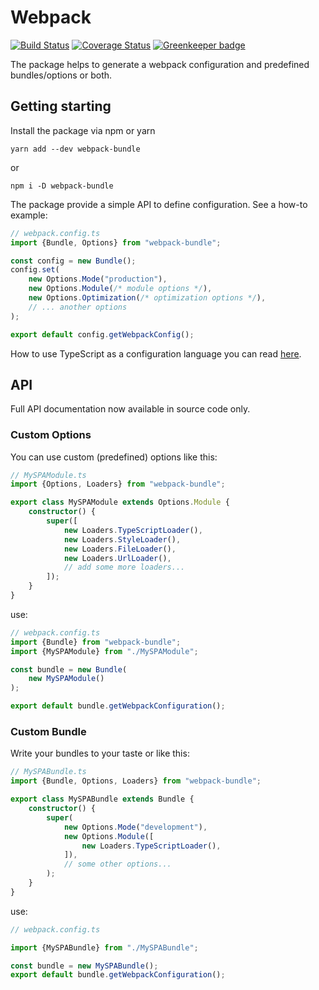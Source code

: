 # Webpack

[![Build Status](https://travis-ci.org/izatop/webpack-bundle.svg?branch=master)](https://travis-ci.org/nobus/webpack-bundle)
[![Coverage Status](https://coveralls.io/repos/github/izatop/webpack-bundle/badge.svg)](https://coveralls.io/github/nobus/webpack-bundle) [![Greenkeeper badge](https://badges.greenkeeper.io/izatop/webpack-bundle.svg)](https://greenkeeper.io/)

The package helps to generate a webpack configuration and predefined
bundles/options or both.

## Getting starting

Install the package via npm or yarn

`yarn add --dev webpack-bundle` 

or 

`npm i -D webpack-bundle`

The package provide a simple API to define configuration. See a how-to example:

```typescript
// webpack.config.ts
import {Bundle, Options} from "webpack-bundle";

const config = new Bundle();
config.set(
    new Options.Mode("production"),
    new Options.Module(/* module options */),
    new Options.Optimization(/* optimization options */),
    // ... another options
);

export default config.getWebpackConfig();

```

How to use TypeScript as a configuration language
you can read [here](https://webpack.js.org/configuration/configuration-languages/#typescript).

## API

Full API documentation now available in source code only. 

### Custom Options

You can use custom (predefined) options like this:

```typescript
// MySPAModule.ts
import {Options, Loaders} from "webpack-bundle";

export class MySPAModule extends Options.Module {
    constructor() {
        super([
            new Loaders.TypeScriptLoader(),
            new Loaders.StyleLoader(),
            new Loaders.FileLoader(),
            new Loaders.UrlLoader(),
            // add some more loaders...
        ]);
    }
}

```

use:

```typescript
// webpack.config.ts
import {Bundle} from "webpack-bundle";
import {MySPAModule} from "./MySPAModule";

const bundle = new Bundle(
    new MySPAModule()
);

export default bundle.getWebpackConfiguration();

```

### Custom Bundle

Write your bundles to your taste or like this:


```typescript
// MySPABundle.ts
import {Bundle, Options, Loaders} from "webpack-bundle";

export class MySPABundle extends Bundle {
    constructor() {
        super(
            new Options.Mode("development"),
            new Options.Module([
                new Loaders.TypeScriptLoader(),
            ]),
            // some other options...
        );
    }
}

```

use:

```typescript
// webpack.config.ts

import {MySPABundle} from "./MySPABundle";

const bundle = new MySPABundle();
export default bundle.getWebpackConfiguration();

```
